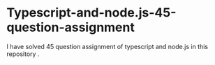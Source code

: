 # Typescript-and-node.js-45-question-assignment
I have solved 45 question assignment of typescript and node.js  in this repository .
